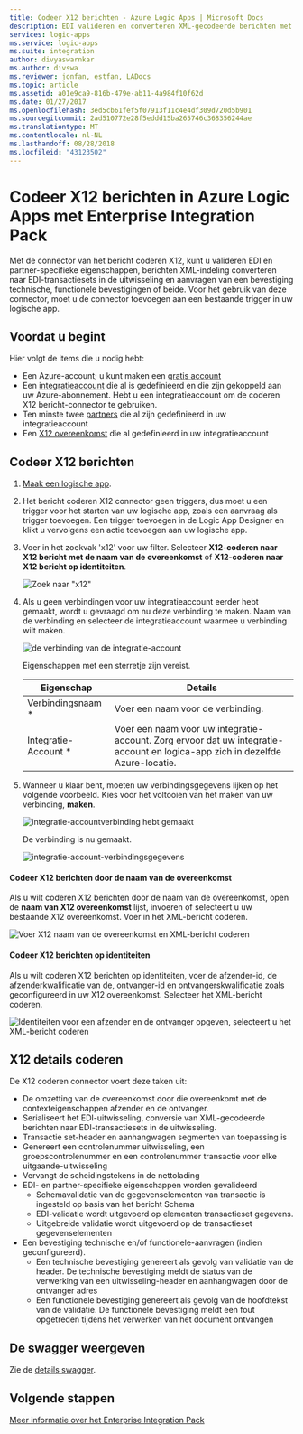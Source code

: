 ```yaml
---
title: Codeer X12 berichten - Azure Logic Apps | Microsoft Docs
description: EDI valideren en converteren XML-gecodeerde berichten met X12 bericht-codering in Azure Logic Apps met Enterprise Integration Pack
services: logic-apps
ms.service: logic-apps
ms.suite: integration
author: divyaswarnkar
ms.author: divswa
ms.reviewer: jonfan, estfan, LADocs
ms.topic: article
ms.assetid: a01e9ca9-816b-479e-ab11-4a984f10f62d
ms.date: 01/27/2017
ms.openlocfilehash: 3ed5cb61fef5f07913f11c4e4df309d720d5b901
ms.sourcegitcommit: 2ad510772e28f5eddd15ba265746c368356244ae
ms.translationtype: MT
ms.contentlocale: nl-NL
ms.lasthandoff: 08/28/2018
ms.locfileid: "43123502"
---
```

# <a name="encode-x12-messages-in-azure-logic-apps-with-enterprise-integration-pack"></a>Codeer X12 berichten in Azure Logic Apps met Enterprise Integration Pack

Met de connector van het bericht coderen X12, kunt u valideren EDI en partner-specifieke eigenschappen, berichten XML-indeling converteren naar EDI-transactiesets in de uitwisseling en aanvragen van een bevestiging technische, functionele bevestigingen of beide.
Voor het gebruik van deze connector, moet u de connector toevoegen aan een bestaande trigger in uw logische app.

## <a name="before-you-start"></a>Voordat u begint

Hier volgt de items die u nodig hebt:

* Een Azure-account; u kunt maken een [gratis account](https://azure.microsoft.com/free)
* Een [integratieaccount](logic-apps-enterprise-integration-create-integration-account.md) die al is gedefinieerd en die zijn gekoppeld aan uw Azure-abonnement. Hebt u een integratieaccount om de coderen X12 bericht-connector te gebruiken.
* Ten minste twee [partners](logic-apps-enterprise-integration-partners.md) die al zijn gedefinieerd in uw integratieaccount
* Een [X12 overeenkomst](logic-apps-enterprise-integration-x12.md) die al gedefinieerd in uw integratieaccount

## <a name="encode-x12-messages"></a>Codeer X12 berichten

1. [Maak een logische app](quickstart-create-first-logic-app-workflow.md).

2. Het bericht coderen X12 connector geen triggers, dus moet u een trigger voor het starten van uw logische app, zoals een aanvraag als trigger toevoegen. Een trigger toevoegen in de Logic App Designer en klikt u vervolgens een actie toevoegen aan uw logische app.

3.  Voer in het zoekvak 'x12' voor uw filter. Selecteer **X12-coderen naar X12 bericht met de naam van de overeenkomst** of **X12-coderen naar X12 bericht op identiteiten**.
   
    ![Zoek naar "x12"](./media/logic-apps-enterprise-integration-x12-encode/x12decodeimage1.png) 

3. Als u geen verbindingen voor uw integratieaccount eerder hebt gemaakt, wordt u gevraagd om nu deze verbinding te maken. Naam van de verbinding en selecteer de integratieaccount waarmee u verbinding wilt maken. 
   
    ![de verbinding van de integratie-account](./media/logic-apps-enterprise-integration-x12-encode/x12encodeimage1.png)

    Eigenschappen met een sterretje zijn vereist.

    | Eigenschap | Details |
    | --- | --- |
    | Verbindingsnaam * |Voer een naam voor de verbinding. |
    | Integratie-Account * |Voer een naam voor uw integratie-account. Zorg ervoor dat uw integratie-account en logica-app zich in dezelfde Azure-locatie. |

5.  Wanneer u klaar bent, moeten uw verbindingsgegevens lijken op het volgende voorbeeld. Kies voor het voltooien van het maken van uw verbinding, **maken**.

    ![integratie-accountverbinding hebt gemaakt](./media/logic-apps-enterprise-integration-x12-encode/x12encodeimage2.png)

    De verbinding is nu gemaakt.

    ![integratie-account-verbindingsgegevens](./media/logic-apps-enterprise-integration-x12-encode/x12encodeimage3.png) 

#### <a name="encode-x12-messages-by-agreement-name"></a>Codeer X12 berichten door de naam van de overeenkomst

Als u wilt coderen X12 berichten door de naam van de overeenkomst, open de **naam van X12 overeenkomst** lijst, invoeren of selecteert u uw bestaande X12 overeenkomst. Voer in het XML-bericht coderen.

![Voer X12 naam van de overeenkomst en XML-bericht coderen](./media/logic-apps-enterprise-integration-x12-encode/x12encodeimage4.png)

#### <a name="encode-x12-messages-by-identities"></a>Codeer X12 berichten op identiteiten

Als u wilt coderen X12 berichten op identiteiten, voer de afzender-id, de afzenderkwalificatie van de, ontvanger-id en ontvangerskwalificatie zoals geconfigureerd in uw X12 overeenkomst. Selecteer het XML-bericht coderen.
   
![Identiteiten voor een afzender en de ontvanger opgeven, selecteert u het XML-bericht coderen](./media/logic-apps-enterprise-integration-x12-encode/x12encodeimage5.png) 

## <a name="x12-encode-details"></a>X12 details coderen

De X12 coderen connector voert deze taken uit:

* De omzetting van de overeenkomst door die overeenkomt met de contexteigenschappen afzender en de ontvanger.
* Serialiseert het EDI-uitwisseling, conversie van XML-gecodeerde berichten naar EDI-transactiesets in de uitwisseling.
* Transactie set-header en aanhangwagen segmenten van toepassing is
* Genereert een controlenummer uitwisseling, een groepscontrolenummer en een controlenummer transactie voor elke uitgaande-uitwisseling
* Vervangt de scheidingstekens in de nettolading
* EDI- en partner-specifieke eigenschappen worden gevalideerd
  * Schemavalidatie van de gegevenselementen van transactie is ingesteld op basis van het bericht Schema
  * EDI-validatie wordt uitgevoerd op elementen transactieset gegevens.
  * Uitgebreide validatie wordt uitgevoerd op de transactieset gegevenselementen
* Een bevestiging technische en/of functionele-aanvragen (indien geconfigureerd).
  * Een technische bevestiging genereert als gevolg van validatie van de header. De technische bevestiging meldt de status van de verwerking van een uitwisseling-header en aanhangwagen door de ontvanger adres
  * Een functionele bevestiging genereert als gevolg van de hoofdtekst van de validatie. De functionele bevestiging meldt een fout opgetreden tijdens het verwerken van het document ontvangen

## <a name="view-the-swagger"></a>De swagger weergeven
Zie de [details swagger](/connectors/x12/). 

## <a name="next-steps"></a>Volgende stappen
[Meer informatie over het Enterprise Integration Pack](logic-apps-enterprise-integration-overview.md "meer informatie over Enterprise Integration Pack") 

